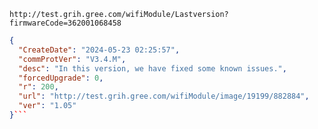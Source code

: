 `http://test.grih.gree.com/wifiModule/Lastversion?firmwareCode=362001068458`

```json
{
  "CreateDate": "2024-05-23 02:25:57",
  "commProtVer": "V3.4.M",
  "desc": "In this version, we have fixed some known issues.",
  "forcedUpgrade": 0,
  "r": 200,
  "url": "http://test.grih.gree.com/wifiModule/image/19199/882884",
  "ver": "1.05"
}```